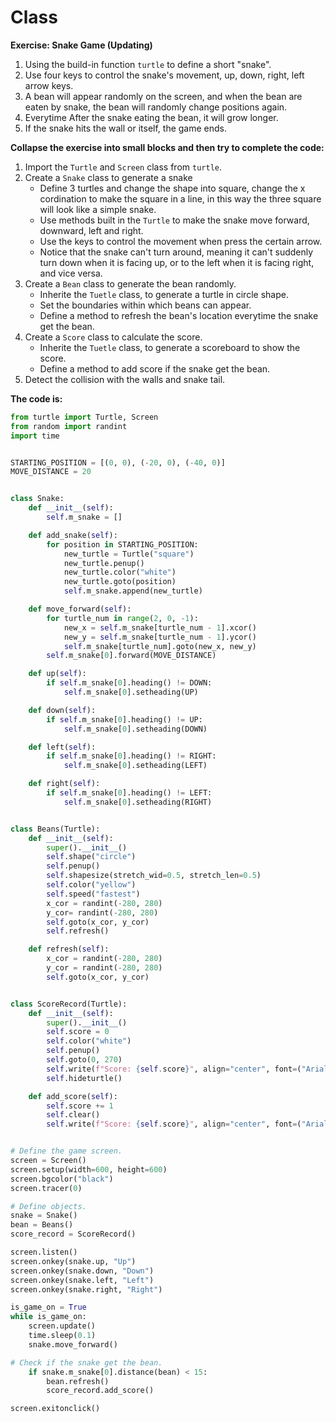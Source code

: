 # Class

**Exercise: Snake Game (Updating)**
1. Using the build-in function `turtle` to define a short "snake".
2. Use four keys to control the snake's movement, up, down, right, left arrow keys.
3. A bean will appear randomly on the screen, and when the bean are eaten by snake, the bean will randomly change positions again.
4. Everytime After the snake eating the bean, it will grow longer.
5. If the snake hits the wall or itself, the game ends.

**Collapse the exercise into small blocks and then try to complete the code:**

1. Import the `Turtle` and `Screen` class from `turtle`.
2. Create a `Snake` class to generate a snake
    - Define 3 turtles and change the shape into square, change the x cordination to make the square in a line, in this way the three square will look like a simple snake.
    - Use methods built in the `Turtle` to make the snake move forward, downward, left and right.
    - Use the keys to control the movement when press the certain arrow.
    - Notice that the snake can't turn around, meaning it can't suddenly turn down when it is facing up, or to the left when it is facing right, and vice versa.
3. Create a `Bean` class to generate the bean randomly.
    - Inherite the `Tuetle` class, to generate a turtle in circle shape.
    - Set the boundaries within which beans can appear.
    - Define a method to refresh the bean's location everytime the snake get the bean.
4. Create a `Score` class to calculate the score.
    - Inherite the `Tuetle` class, to generate a scoreboard to show the score.
    - Define a method to add score if the snake get the bean.
5. Detect the collision with the walls and snake tail.

**The code is:**
```py
from turtle import Turtle, Screen
from random import randint
import time


STARTING_POSITION = [(0, 0), (-20, 0), (-40, 0)]
MOVE_DISTANCE = 20


class Snake:
    def __init__(self):
        self.m_snake = []

    def add_snake(self):
        for position in STARTING_POSITION:
            new_turtle = Turtle("square")
            new_turtle.penup()
            new_turtle.color("white")
            new_turtle.goto(position)
            self.m_snake.append(new_turtle)

    def move_forward(self):
        for turtle_num in range(2, 0, -1):
            new_x = self.m_snake[turtle_num - 1].xcor()
            new_y = self.m_snake[turtle_num - 1].ycor()
            self.m_snake[turtle_num].goto(new_x, new_y)
        self.m_snake[0].forward(MOVE_DISTANCE)

    def up(self):
        if self.m_snake[0].heading() != DOWN:
            self.m_snake[0].setheading(UP)

    def down(self):
        if self.m_snake[0].heading() != UP:
            self.m_snake[0].setheading(DOWN)

    def left(self):
        if self.m_snake[0].heading() != RIGHT:
            self.m_snake[0].setheading(LEFT)

    def right(self):
        if self.m_snake[0].heading() != LEFT:
            self.m_snake[0].setheading(RIGHT)


class Beans(Turtle):
    def __init__(self):
        super().__init__()
        self.shape("circle")
        self.penup()
        self.shapesize(stretch_wid=0.5, stretch_len=0.5)
        self.color("yellow")
        self.speed("fastest")
        x_cor = randint(-280, 280)
        y_cor= randint(-280, 280)
        self.goto(x_cor, y_cor)
        self.refresh()

    def refresh(self):
        x_cor = randint(-280, 280)
        y_cor = randint(-280, 280)
        self.goto(x_cor, y_cor)


class ScoreRecord(Turtle):
    def __init__(self):
        super().__init__()
        self.score = 0
        self.color("white")
        self.penup()
        self.goto(0, 270)
        self.write(f"Score: {self.score}", align="center", font=("Arial", 24, "normal"))
        self.hideturtle()

    def add_score(self):
        self.score += 1
        self.clear()
        self.write(f"Score: {self.score}", align="center", font=("Arial", 24, "normal"))


# Define the game screen.
screen = Screen()
screen.setup(width=600, height=600)
screen.bgcolor("black")
screen.tracer(0)

# Define objects.
snake = Snake()
bean = Beans()
score_record = ScoreRecord()

screen.listen()
screen.onkey(snake.up, "Up")
screen.onkey(snake.down, "Down")
screen.onkey(snake.left, "Left")
screen.onkey(snake.right, "Right")

is_game_on = True
while is_game_on:
    screen.update()
    time.sleep(0.1)
    snake.move_forward()

# Check if the snake get the bean.
    if snake.m_snake[0].distance(bean) < 15:
        bean.refresh()
        score_record.add_score()

screen.exitonclick()

```
